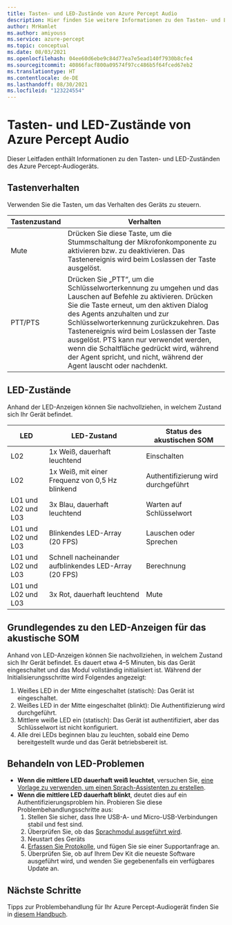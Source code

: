 ```yaml
---
title: Tasten- und LED-Zustände von Azure Percept Audio
description: Hier finden Sie weitere Informationen zu den Tasten- und LED-Zuständen von Azure Percept-Audio.
author: MrHamlet
ms.author: amiyouss
ms.service: azure-percept
ms.topic: conceptual
ms.date: 08/03/2021
ms.openlocfilehash: 04ee60d6ebe9c84d77ea7e5ead140f7930b8cfe4
ms.sourcegitcommit: 40866facf800a09574f97cc486b5f64fced67eb2
ms.translationtype: HT
ms.contentlocale: de-DE
ms.lasthandoff: 08/30/2021
ms.locfileid: "123224554"
---
```

# <a name="azure-percept-audio-button-and-led-states"></a>Tasten- und LED-Zustände von Azure Percept Audio

Dieser Leitfaden enthält Informationen zu den Tasten- und LED-Zuständen des Azure Percept-Audiogeräts.

## <a name="button-behavior"></a>Tastenverhalten

Verwenden Sie die Tasten, um das Verhalten des Geräts zu steuern.

|Tastenzustand|Verhalten|
|------------|----------|
|Mute|Drücken Sie diese Taste, um die Stummschaltung der Mikrofonkomponente zu aktivieren bzw. zu deaktivieren. Das Tastenereignis wird beim Loslassen der Taste ausgelöst.|
|PTT/PTS|Drücken Sie „PTT“, um die Schlüsselworterkennung zu umgehen und das Lauschen auf Befehle zu aktivieren. Drücken Sie die Taste erneut, um den aktiven Dialog des Agents anzuhalten und zur Schlüsselworterkennung zurückzukehren. Das Tastenereignis wird beim Loslassen der Taste ausgelöst. PTS kann nur verwendet werden, wenn die Schaltfläche gedrückt wird, während der Agent spricht, und nicht, während der Agent lauscht oder nachdenkt.|

## <a name="led-states"></a>LED-Zustände

Anhand der LED-Anzeigen können Sie nachvollziehen, in welchem Zustand sich Ihr Gerät befindet.

|LED|LED-Zustand|Status des akustischen SOM|
|---|------------|----------------|
|L02|1x Weiß, dauerhaft leuchtend|Einschalten |
|L02|1x Weiß, mit einer Frequenz von 0,5 Hz blinkend|Authentifizierung wird durchgeführt |
|L01 und L02 und L03|3x Blau, dauerhaft leuchtend|Warten auf Schlüsselwort|
|L01 und L02 und L03|Blinkendes LED-Array (20 FPS) |Lauschen oder Sprechen|
|L01 und L02 und L03|Schnell nacheinander aufblinkendes LED-Array (20 FPS)|Berechnung|
|L01 und L02 und L03|3x Rot, dauerhaft leuchtend |Mute|

## <a name="understanding-ear-som-led-indicators"></a>Grundlegendes zu den LED-Anzeigen für das akustische SOM
Anhand von LED-Anzeigen können Sie nachvollziehen, in welchem Zustand sich Ihr Gerät befindet. Es dauert etwa 4–5 Minuten, bis das Gerät eingeschaltet und das Modul vollständig initialisiert ist. Während der Initialisierungsschritte wird Folgendes angezeigt:

1. Weißes LED in der Mitte eingeschaltet (statisch): Das Gerät ist eingeschaltet.
1. Weißes LED in der Mitte eingeschaltet (blinkt): Die Authentifizierung wird durchgeführt.
1. Mittlere weiße LED ein (statisch): Das Gerät ist authentifiziert, aber das Schlüsselwort ist nicht konfiguriert.
1. Alle drei LEDs beginnen blau zu leuchten, sobald eine Demo bereitgestellt wurde und das Gerät betriebsbereit ist.


## <a name="troubleshooting-led-issues"></a>Behandeln von LED-Problemen
- **Wenn die mittlere LED dauerhaft weiß leuchtet**, versuchen Sie, [eine Vorlage zu verwenden, um einen Sprach-Assistenten zu erstellen](./tutorial-no-code-speech.md).
- **Wenn die mittlere LED dauerhaft blinkt**, deutet dies auf ein Authentifizierungsproblem hin. Probieren Sie diese Problembehandlungsschritte aus:
    1. Stellen Sie sicher, dass Ihre USB-A- und Micro-USB-Verbindungen stabil und fest sind. 
    1. Überprüfen Sie, ob das [Sprachmodul ausgeführt wird](./troubleshoot-audio-accessory-speech-module.md#checking-runtime-status-of-the-speech-module).
    1. Neustart des Geräts
    1. [Erfassen Sie Protokolle](./troubleshoot-audio-accessory-speech-module.md#collecting-speech-module-logs), und fügen Sie sie einer Supportanfrage an.
    1. Überprüfen Sie, ob auf Ihrem Dev Kit die neueste Software ausgeführt wird, und wenden Sie gegebenenfalls ein verfügbares Update an.

## <a name="next-steps"></a>Nächste Schritte

Tipps zur Problembehandlung für Ihr Azure Percept-Audiogerät finden Sie in [diesem Handbuch](./troubleshoot-audio-accessory-speech-module.md).